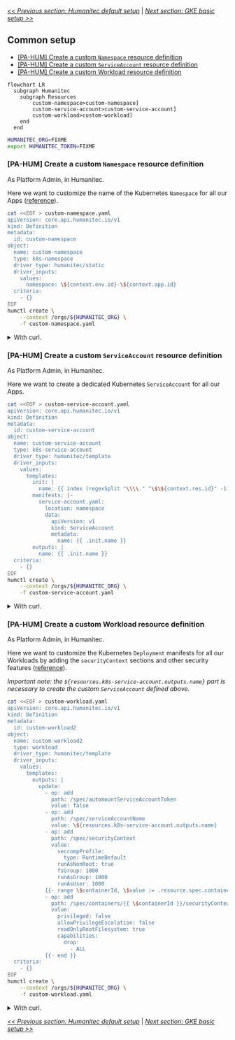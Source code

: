 [_<< Previous section: Humanitec default setup_](/docs/humanitec-default.md) | [_Next section: GKE basic setup >>_](/docs/gke-basic.md)

## Common setup

- [[PA-HUM] Create a custom `Namespace` resource definition](#pa-hum-create-a-custom-namespace-resource-definition)
- [[PA-HUM] Create a custom `ServiceAccount` resource definition](#pa-hum-create-a-custom-serviceaccount-resource-definition)
- [[PA-HUM] Create a custom Workload resource definition](#pa-hum-create-a-custom-workload-resource-definition)

```mermaid
flowchart LR
  subgraph Humanitec
    subgraph Resources
        custom-namespace>custom-namespace]
        custom-service-account>custom-service-account]
        custom-workload>custom-workload]
    end
  end
```

```bash
HUMANITEC_ORG=FIXME
export HUMANITEC_TOKEN=FIXME
```

### [PA-HUM] Create a custom `Namespace` resource definition

As Platform Admin, in Humanitec.

Here we want to customize the name of the Kubernetes `Namespace` for all our Apps ([reference](https://docs.humanitec.com/guides/orchestrate-infrastructure/define-namespaces)).

```bash
cat <<EOF > custom-namespace.yaml
apiVersion: core.api.humanitec.io/v1
kind: Definition
metadata:
  id: custom-namespace
object:
  name: custom-namespace
  type: k8s-namespace
  driver_type: humanitec/static
  driver_inputs:
    values:
      namespace: \${context.env.id}-\${context.app.id}
  criteria:
    - {}
EOF
humctl create \
    --context /orgs/${HUMANITEC_ORG} \
    -f custom-namespace.yaml
```

<details>
  <summary>With curl.</summary>

  ```bash
  cat <<EOF > custom-namespace.yaml
  id: custom-namespace
  name: custom-namespace
  type: k8s-namespace
  driver_type: humanitec/static
  driver_inputs:
    values:
      namespace: \${context.env.id}-\${context.app.id}
  criteria:
    - {}
  EOF
  yq -o json custom-namespace.yaml > custom-namespace.json
  curl "https://api.humanitec.io/orgs/${HUMANITEC_ORG}/resources/defs" \
      -X POST \
      -H "Content-Type: application/json" \
      -H "Authorization: Bearer ${HUMANITEC_TOKEN}" \
      -d @custom-namespace.json
  ```
</details>

### [PA-HUM] Create a custom `ServiceAccount` resource definition

As Platform Admin, in Humanitec.

Here we want to create a dedicated Kubernetes `ServiceAccount` for all our Apps.

```bash
cat <<EOF > custom-service-account.yaml
apiVersion: core.api.humanitec.io/v1
kind: Definition
metadata:
  id: custom-service-account
object:
  name: custom-service-account
  type: k8s-service-account
  driver_type: humanitec/template
  driver_inputs:
    values:
      templates:
        init: |
          name: {{ index (regexSplit "\\\\." "\$\${context.res.id}" -1) 1 }}
        manifests: |-
          service-account.yaml:
            location: namespace
            data:
              apiVersion: v1
              kind: ServiceAccount
              metadata:
                name: {{ .init.name }}
        outputs: |
          name: {{ .init.name }}
  criteria:
    - {}
EOF
humctl create \
    --context /orgs/${HUMANITEC_ORG} \
    -f custom-service-account.yaml
```

<details>
  <summary>With curl.</summary>

  ```bash
  cat <<EOF > custom-service-account.yaml
  id: custom-service-account
  name: custom-service-account
  type: k8s-service-account
  driver_type: humanitec/template
  driver_inputs:
    values:
      templates:
        init: |
          name: {{ index (regexSplit "\\\\." "\$\${context.res.id}" -1) 1 }}
        manifests: |-
          service-account.yaml:
            location: namespace
            data:
              apiVersion: v1
              kind: ServiceAccount
              metadata:
                name: {{ .init.name }}
        outputs: |
          name: {{ .init.name }}
  criteria:
    - {}
  EOF
  yq -o json custom-service-account.yaml > custom-service-account.json
  curl "https://api.humanitec.io/orgs/${HUMANITEC_ORG}/resources/defs" \
      -X POST \
      -H "Content-Type: application/json" \
      -H "Authorization: Bearer ${HUMANITEC_TOKEN}" \
      -d @custom-service-account.json
  ```
</details>

### [PA-HUM] Create a custom Workload resource definition

As Platform Admin, in Humanitec.

Here we want to customize the Kubernetes `Deployment` manifests for all our Workloads by adding the `securityContext` sections and other security features ([reference](https://docs.humanitec.com/integrations/resource-types/workload)).

_Important note: the `${resources.k8s-service-account.outputs.name}` part is necessary to create the custom `ServiceAccount` defined above._

```bash
cat <<EOF > custom-workload.yaml
apiVersion: core.api.humanitec.io/v1
kind: Definition
metadata:
  id: custom-workload2
object:
  name: custom-workload2
  type: workload
  driver_type: humanitec/template
  driver_inputs:
    values:
      templates:
        outputs: |
          update:
            - op: add
              path: /spec/automountServiceAccountToken
              value: false
            - op: add
              path: /spec/serviceAccountName
              value: \${resources.k8s-service-account.outputs.name}
            - op: add
              path: /spec/securityContext
              value:
                seccompProfile:
                  type: RuntimeDefault
                runAsNonRoot: true
                fsGroup: 1000
                runAsGroup: 1000
                runAsUser: 1000
            {{- range \$containerId, \$value := .resource.spec.containers }}
            - op: add
              path: /spec/containers/{{ \$containerId }}/securityContext
              value:
                privileged: false
                allowPrivilegeEscalation: false
                readOnlyRootFilesystem: true
                capabilities:
                  drop:
                    - ALL
            {{- end }}
  criteria:
    - {}
EOF
humctl create \
    --context /orgs/${HUMANITEC_ORG} \
    -f custom-workload.yaml
```

<details>
  <summary>With curl.</summary>

  ```bash
  cat <<EOF > custom-workload.yaml
  id: custom-workload
  name: custom-workload
  type: workload
  driver_type: humanitec/template
  driver_inputs:
    values:
      templates:
        outputs: |
          update:
            - op: add
              path: /spec/automountServiceAccountToken
              value: false
            - op: add
              path: /spec/serviceAccountName
              value: \${resources.k8s-service-account.outputs.name}
            - op: add
              path: /spec/securityContext
              value:
                seccompProfile:
                  type: RuntimeDefault
                runAsNonRoot: true
                fsGroup: 1000
                runAsGroup: 1000
                runAsUser: 1000
            {{- range \$containerId, \$value := .resource.spec.containers }}
            - op: add
              path: /spec/containers/{{ \$containerId }}/securityContext
              value:
                privileged: false
                allowPrivilegeEscalation: false
                readOnlyRootFilesystem: true
                capabilities:
                  drop:
                    - ALL
            {{- end }}
  criteria:
    - {}
  EOF
  yq -o json custom-workload.yaml > custom-workload.json
  curl "https://api.humanitec.io/orgs/${HUMANITEC_ORG}/resources/defs" \
      -X POST \
      -H "Content-Type: application/json" \
      -H "Authorization: Bearer ${HUMANITEC_TOKEN}" \
      -d @custom-workload.json
  ```
</details>

[_<< Previous section: Humanitec default setup_](/docs/humanitec-default.md) | [_Next section: GKE basic setup >>_](/docs/gke-basic.md)